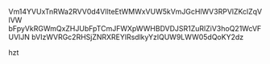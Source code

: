 Vm14YVUxTnRWa2RVV0d4VllteEtWMWxVUW5kVmJGcHlWV3RPVlZKclZqVlVW
bFpyVkRGWmQxZHJUbFpTCmJFWXpWWHBDVDJSR1ZuRlZiV3hoQ21WcVFUVlJN
bVIzWVRGc2RHSjZNRXREYlRsdlkyYzlQUW9LWW05dQoKY2dz

hzt